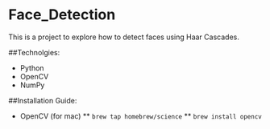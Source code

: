 # Face_Detection
This is a project to explore how to detect faces using Haar Cascades. 

##Technolgies: 
* Python
* OpenCV
* NumPy

##Installation Guide:
* OpenCV (for mac)
** `brew tap homebrew/science`
** `brew install opencv`

